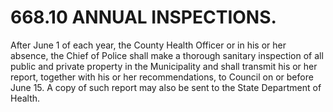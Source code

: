 668.10 ANNUAL INSPECTIONS.
==========================

After June 1 of each year, the County Health Officer or in his or her
absence, the Chief of Police shall make a thorough sanitary inspection
of all public and private property in the Municipality and shall
transmit his or her report, together with his or her recommendations, to
Council on or before June 15. A copy of such report may also be sent to
the State Department of Health.
